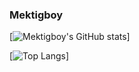 ### Mektigboy

[![Mektigboy's GitHub stats](https://github-readme-stats.vercel.app/api?username=mektigboy&count_private=true&show_icons=true&title_color=00FF00&text_color=00FF00&icon_color=00FF00&bg_color=000000&hide_border=true)]

[![Top Langs](https://github-readme-stats.vercel.app/api/top-langs/?username=mektigboy)]
